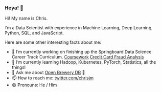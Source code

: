 ### Heya! 👋

Hi! My name is Chris. 

I'm a Data Scientist with experience in Machine Learning, Deep Learning, Python, SQL, and JavaScript. 

Here are some other interesting facts about me:

- 🔭 I’m currently working on finishing up the Springboard Data Science Career Track Curriculum. [Coursework](https://github.com/chrisjm/Springboard-Coursework) [Credit Card Fraud Analysis](https://github.com/chrisjm/Credit-Card-Fraud-Analysis)
- 🌱 I’m currently learning Hadoop, Kubernetes, PyTorch, Statistics, all the things!
- 💬 Ask me about [Open Brewery DB](https://www.openbrewerydb.org/) 🍻
- 📫 How to reach me: [twitter.com/chrisjm](https://twitter.com/chrisjm)
- 😄 Pronouns: He / Him
